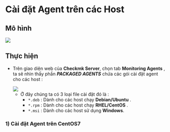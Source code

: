 # Cài đặt Agent trên các Host
## **Mô hình**
<img src=https://i.imgur.com/OuZOSKz.png>

## **Thực hiện**
- Trên giao diện web của **Checkmk Server**, chọn tab **Monitoring Agents** , ta sẽ nhìn thấy phần ***PACKAGED AGENTS*** chứa các gói cài đặt agent cho các host :

    <img src=https://i.imgur.com/e9vaMt9.png>

    - Ở đây chúng ta có 3 loại file cài đặt đó là :
        - `*.deb` : Dành cho các host chạy **Debian/Ubuntu** .
        - `*.rpm` : Dành cho các host chạy **RHEL/CentOS** .
        - `*.msi` : Dành cho các host sử dụng **Windows**.
        
### **1) Cài đặt Agent trên CentOS7**
